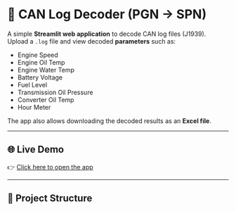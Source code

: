 # 🚛 CAN Log Decoder (PGN → SPN)

A simple **Streamlit web application** to decode CAN log files (J1939).  
Upload a `.log` file and view decoded **parameters** such as:

- Engine Speed  
- Engine Oil Temp  
- Engine Water Temp  
- Battery Voltage  
- Fuel Level  
- Transmission Oil Pressure  
- Converter Oil Temp  
- Hour Meter  

The app also allows downloading the decoded results as an **Excel file**.

---

## 🌐 Live Demo
👉 [Click here to open the app](https://can-log-decoder.streamlit.app)  

---

## 📂 Project Structure

